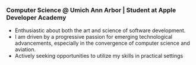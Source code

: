 ### Computer Science @ Umich Ann Arbor | Student at Apple Developer Academy

- Enthusiastic about both the art and science of software development.
- I am driven by a progressive passion for emerging technological advancements, especially in the convergence of computer science and aviation.
- Actively seeking opportunities to utilize my skills in practical settings



